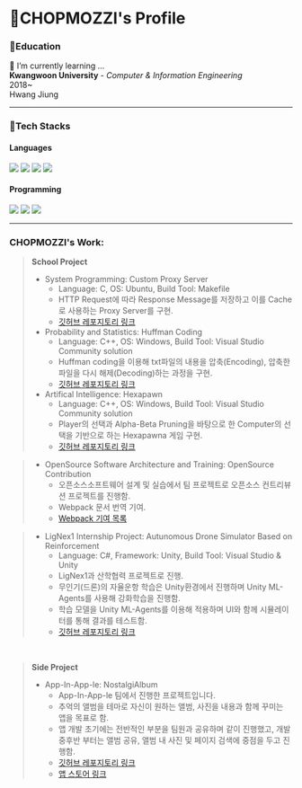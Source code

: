 # 🐢CHOPMOZZI's Profile
### 📖Education
🌱 I’m currently learning ...  
**Kwangwoon University** - *Computer & Information Engineering*  
2018~  
Hwang Jiung
<hr/>

### 🔑Tech Stacks
#### Languages
<img src="https://img.shields.io/badge/C-blue?style=flat-square&logo=C&logoColor=white"/> <img src="https://img.shields.io/badge/C++-00599C?style=flat-square&logo=cplusplus&logoColor=white"/> <img src="https://img.shields.io/badge/C%23-2496ED?style=flat-square&logo=Csharp#&logoColor=white"/> <img src="https://img.shields.io/badge/Swift-F05138?style=flat-square&logo=swift&logoColor=white"/>
#### Programming
<img src="https://img.shields.io/badge/Ubuntu-blue?style=flat-square&logo=ubuntu&logoColor=white"/> <img src="https://img.shields.io/badge/Unity-2496ED?style=flat-square&logo=unity&logoColor=white"/> <img src="https://img.shields.io/badge/iOS-F05138?style=flat-square&logo=iOS&logoColor=white"/>
<hr/>

### CHOPMOZZI's Work:
>**School Project**
>- System Programming: Custom Proxy Server
>    - Language: C, OS: Ubuntu, Build Tool: Makefile
>    - HTTP Request에 따라 Response Message를 저장하고 이를 Cache로 사용하는 Proxy Server를 구현.
>    - [깃허브 레포지토리 링크](https://github.com/chopmozzi/Custom_Proxy_Server)
>- Probability and Statistics: Huffman Coding
>    - Language: C++, OS: Windows, Build Tool: Visual Studio Community solution
>    - Huffman coding을 이용해 txt파일의 내용을 압축(Encoding), 압축한 파일을 다시 해제(Decoding)하는 과정을 구현.
>    - [깃허브 레포지토리 링크](https://github.com/chopmozzi/Huffman_Coidng_in_CPP)
>- Artifical Intelligence: Hexapawn
>    - Language: C++, OS: Windows, Build Tool: Visual Studio Community solution 
>    - Player의 선택과 Alpha-Beta Pruning을 바탕으로 한 Computer의 선택을 기반으로 하는 Hexapawna 게임 구현.
>    - [깃허브 레포지토리 링크](https://github.com/chopmozzi/Hexapawn_in_CPP)

>- OpenSource Software Architecture and Training: OpenSource Contribution
>    - 오픈소스소프트웨어 설계 및 실습에서 팀 프로젝트로 오픈소스 컨트리뷰션 프로젝트를 진행함.
>    - Webpack 문서 번역 기여.
>    - [Webpack 기여 목록](https://github.com/line/webpack.kr/pulls?q=is%3Apr+is%3Aclosed+author%3Achopmozzi+)

>- LigNex1 Internship Project: Autunomous Drone Simulator Based on Reinforcement
>    - Language: C#, Framework: Unity, Build Tool: Visual Studio & Unity
>    - LigNex1과 산학협력 프로젝트로 진행.
>    - 무인기(드론)의 자율운항 학습은 Unity환경에서 진행하며 Unity ML-Agents를 사용해 강화학습을 진행함.
>    - 학습 모델을 Unity ML-Agents를 이용해 적용하며 UI와 함께 시뮬레이터를 통해 결과를 테스트함.
>    - [깃허브 레포지토리 링크](https://github.com/GoDroneTeam/SW_Project-Drone-Reinforcement-Learning-Simulator)

<br/>

>**Side Project**
>- App-In-App-le: NostalgiAlbum
>    - App-In-App-le 팀에서 진행한 프로젝트입니다.
>    - 추억의 앨범을 테마로 자신이 원하는 앨범, 사진을 내용과 함께 꾸미는 앱을 목표로 함.
>    - 앱 개발 초기에는 전반적인 부분을 팀원과 공유하며 같이 진행했고, 개발 중후반 부터는 앨범 공유, 앨범 내 사진 및 페이지 검색에 중점을 두고 진행함.
>    - [깃허브 레포지토리 링크](https://github.com/App-in-App-le/NostalgiAlbum)
>    - [앱 스토어 링크](https://apps.apple.com/kr/app/nostalgialbum/id6448299485)
